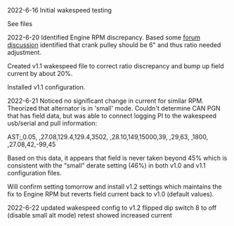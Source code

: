 2022-6-16
Initial wakespeed testing

See files

2022-6-20
Identified Engine RPM discrepancy.  Based some [forum discussion](https://www.fordtransitusaforum.com/threads/seeking-idle-rpm-data-and-crankshaft-pulley-effective-diameter.90608/) identified that crank pulley should be 6" and thus ratio needed adjustment.

Created v1.1 wakespeed file to correct ratio discrepancy and bump up field current by about 20%.

Installed v1.1 configuration.

2022-6-21
Noticed no significant change in current for similar RPM.  Theorized that alternator is in 'small' mode.  Couldn't determine CAN PGN that has field data, but was able to connect logging PI to the wakespeed usb/serial and pull information:

AST;,0.05, ,27.08,129.4,129.4,3502, ,28.10,149,15000,39, ,29,63, ,1800, ,27.08,42,-99,45

Based on this data, it appears that field is never taken beyond 45% which is consistent with the "small" derate setting (46%) in both v1.0 and v1.1 configuration files.

Will confirm setting tomorrow and install v1.2 settings which maintains the fix to Engine RPM but reverts field current back to v1.0 (default values).

2022-6-22
updated wakespeed config to v1.2
flipped dip switch 8 to off (disable small alt mode)
retest showed increased current